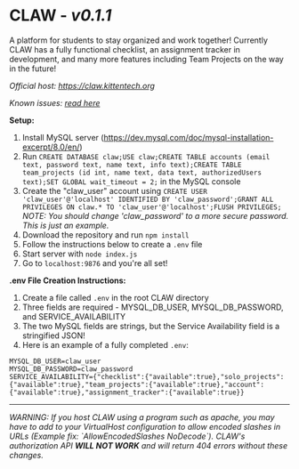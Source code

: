 # CLAW - <i>v0.1.1</i>
A platform for students to stay organized and work together! Currently CLAW has a fully functional checklist, an assignment tracker in development, and many more features including Team Projects on the way in the future!

<i>Official host: https://claw.kittentech.org</i>

<i>Known issues: [read here](https://github.com/DarkCat736/CLAW/issues/1)</i>

<b>Setup:</b>

1. Install MySQL server (https://dev.mysql.com/doc/mysql-installation-excerpt/8.0/en/)
2. Run `CREATE DATABASE claw;USE claw;CREATE TABLE accounts (email text, password text, name text, info text);CREATE TABLE team_projects (id int, name text, data text, authorizedUsers text);SET GLOBAL wait_timeout = 2;` in the MySQL console
3. Create the "claw_user" account using `CREATE USER 'claw_user'@'localhost' IDENTIFIED BY 'claw_password';GRANT ALL PRIVILEGES ON claw.* TO 'claw_user'@'localhost';FLUSH PRIVILEGES;` <i>NOTE: You should change 'claw_password' to a more secure password. This is just an example.</i>
4. Download the repository and run `npm install`
5. Follow the instructions below to create a `.env` file  
6. Start server with `node index.js`
7. Go to `localhost:9876` and you're all set!

<b>.env File Creation Instructions:</b>

1. Create a file called `.env` in the root CLAW directory
2. Three fields are required - MYSQL_DB_USER, MYSQL_DB_PASSWORD, and SERVICE_AVAILABILITY
3. The two MySQL fields are strings, but the Service Availability field is a stringified JSON!
4. Here is an example of a fully completed `.env`:

```dotenv
MYSQL_DB_USER=claw_user
MYSQL_DB_PASSWORD=claw_password
SERVICE_AVAILABILITY={"checklist":{"available":true},"solo_projects":{"available":true},"team_projects":{"available":true},"account":{"available":true},"assignment_tracker":{"available":true}}
```

<hr>
<i>WARNING: If you host CLAW using a program such as apache, you may have to add to your VirtualHost configuration to allow encoded slashes in URLs (Example fix: `AllowEncodedSlashes NoDecode`). CLAW's authorization API <b>WILL NOT WORK</b> and will return 404 errors without these changes.</i>
